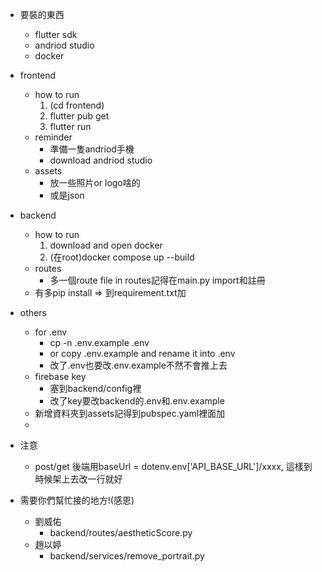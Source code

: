 - 要裝的東西
  - flutter sdk
  - andriod studio
  - docker
- frontend
  - how to run 
    1. (cd frontend)
    2. flutter pub get
    3. flutter run
  - reminder
    - 準備一隻andriod手機
    - download andriod studio 
  - assets
    - 放一些照片or logo啥的
    - 或是json
- backend
  - how to run 
    1. download and open docker
    2. (在root)docker compose up --build
  - routes
    - 多一個route file in routes記得在main.py import和註冊
  - 有多pip install => 到requirement.txt加
  
- others
  - for .env
    - cp -n .env.example .env
    - or copy .env.example and rename it into .env
    - 改了.env也要改.env.example不然不會推上去
  - firebase key
    - 塞到backend/config裡
    - 改了key要改backend的.env和.env.example
  - 新增資料夾到assets記得到pubspec.yaml裡面加
  - 

- 注意
  - post/get 後端用baseUrl = dotenv.env['API_BASE_URL']/xxxx, 這樣到時候架上去改一行就好

- 需要你們幫忙接的地方!(感恩)
  - 劉威佑
    - backend/routes/aestheticScore.py
  - 趙以婷
    - backend/services/remove_portrait.py
